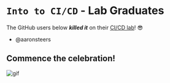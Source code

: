 # `Into to CI/CD` - Lab Graduates

The GitHub users below ***killed it*** on their [CI/CD lab](intro.md)! 😎

[//]: # (Add your username below, in alphabetical order to prevent conflicts and duplication.)

- @aaronsteers

## Commence the celebration!

[//]: # (Psst - feel free to add more art or GIFs here if you are so inclined!)

![gif](resources/congrats01.gif)
